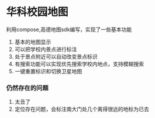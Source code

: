 # 华科校园地图  
利用compose,高德地图sdk编写，实现了一些基本功能  
1. 基本的地图显示
2. 可以把学校内景点进行标注
3. 处于景点附近可以自动改变景点标识
4. 有搜索功能可以实现优先搜索学校内地点，支持模糊搜索
5. 一键重置标识和切换卫星地图
### 仍然存在的问题
1. 太丑了
2. 定位存在问题，会标注南大门处几个离得很远的地标为已去
   
